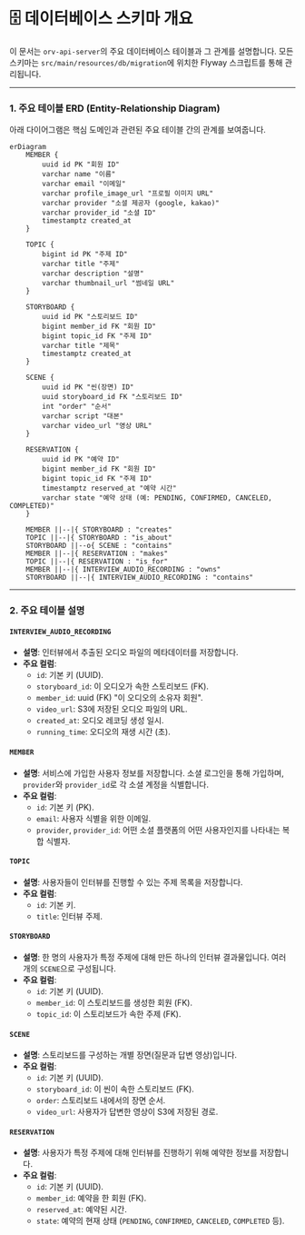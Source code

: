 # 🗄️ 데이터베이스 스키마 개요

이 문서는 `orv-api-server`의 주요 데이터베이스 테이블과 그 관계를 설명합니다. 모든 스키마는 `src/main/resources/db/migration`에 위치한 Flyway 스크립트를 통해 관리됩니다.

---

### 1. 주요 테이블 ERD (Entity-Relationship Diagram)

아래 다이어그램은 핵심 도메인과 관련된 주요 테이블 간의 관계를 보여줍니다.

```mermaid
erDiagram
    MEMBER {
        uuid id PK "회원 ID"
        varchar name "이름"
        varchar email "이메일"
        varchar profile_image_url "프로필 이미지 URL"
        varchar provider "소셜 제공자 (google, kakao)"
        varchar provider_id "소셜 ID"
        timestamptz created_at
    }

    TOPIC {
        bigint id PK "주제 ID"
        varchar title "주제"
        varchar description "설명"
        varchar thumbnail_url "썸네일 URL"
    }

    STORYBOARD {
        uuid id PK "스토리보드 ID"
        bigint member_id FK "회원 ID"
        bigint topic_id FK "주제 ID"
        varchar title "제목"
        timestamptz created_at
    }

    SCENE {
        uuid id PK "씬(장면) ID"
        uuid storyboard_id FK "스토리보드 ID"
        int "order" "순서"
        varchar script "대본"
        varchar video_url "영상 URL"
    }

    RESERVATION {
        uuid id PK "예약 ID"
        bigint member_id FK "회원 ID"
        bigint topic_id FK "주제 ID"
        timestamptz reserved_at "예약 시간"
        varchar state "예약 상태 (예: PENDING, CONFIRMED, CANCELED, COMPLETED)"
    }

    MEMBER ||--|{ STORYBOARD : "creates"
    TOPIC ||--|{ STORYBOARD : "is_about"
    STORYBOARD ||--o{ SCENE : "contains"
    MEMBER ||--|{ RESERVATION : "makes"
    TOPIC ||--|{ RESERVATION : "is_for"
    MEMBER ||--|{ INTERVIEW_AUDIO_RECORDING : "owns"
    STORYBOARD ||--|{ INTERVIEW_AUDIO_RECORDING : "contains"
```

---

### 2. 주요 테이블 설명

#### **`INTERVIEW_AUDIO_RECORDING`**
-   **설명**: 인터뷰에서 추출된 오디오 파일의 메타데이터를 저장합니다.
-   **주요 컬럼**:
    -   `id`: 기본 키 (UUID).
    -   `storyboard_id`: 이 오디오가 속한 스토리보드 (FK).
    -   `member_id`: uuid (FK) "이 오디오의 소유자 회원".
    -   `video_url`: S3에 저장된 오디오 파일의 URL.
    -   `created_at`: 오디오 레코딩 생성 일시.
    -   `running_time`: 오디오의 재생 시간 (초).

#### **`MEMBER`**
-   **설명**: 서비스에 가입한 사용자 정보를 저장합니다. 소셜 로그인을 통해 가입하며, `provider`와 `provider_id`로 각 소셜 계정을 식별합니다.
-   **주요 컬럼**:
    -   `id`: 기본 키 (PK).
    -   `email`: 사용자 식별을 위한 이메일.
    -   `provider`, `provider_id`: 어떤 소셜 플랫폼의 어떤 사용자인지를 나타내는 복합 식별자.

#### **`TOPIC`**
-   **설명**: 사용자들이 인터뷰를 진행할 수 있는 주제 목록을 저장합니다.
-   **주요 컬럼**:
    -   `id`: 기본 키.
    -   `title`: 인터뷰 주제.

#### **`STORYBOARD`**
-   **설명**: 한 명의 사용자가 특정 주제에 대해 만든 하나의 인터뷰 결과물입니다. 여러 개의 `SCENE`으로 구성됩니다.
-   **주요 컬럼**:
    -   `id`: 기본 키 (UUID).
    -   `member_id`: 이 스토리보드를 생성한 회원 (FK).
    -   `topic_id`: 이 스토리보드가 속한 주제 (FK).

#### **`SCENE`**
-   **설명**: 스토리보드를 구성하는 개별 장면(질문과 답변 영상)입니다.
-   **주요 컬럼**:
    -   `id`: 기본 키 (UUID).
    -   `storyboard_id`: 이 씬이 속한 스토리보드 (FK).
    -   `order`: 스토리보드 내에서의 장면 순서.
    -   `video_url`: 사용자가 답변한 영상이 S3에 저장된 경로.

#### **`RESERVATION`**
-   **설명**: 사용자가 특정 주제에 대해 인터뷰를 진행하기 위해 예약한 정보를 저장합니다.
-   **주요 컬럼**:
    -   `id`: 기본 키 (UUID).
    -   `member_id`: 예약을 한 회원 (FK).
    -   `reserved_at`: 예약된 시간.
    -   `state`: 예약의 현재 상태 (`PENDING`, `CONFIRMED`, `CANCELED`, `COMPLETED` 등).
